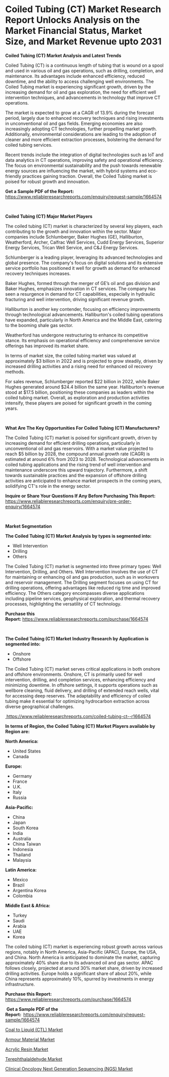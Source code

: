 <p><h1>Coiled Tubing (CT) Market Research Report Unlocks Analysis on the Market Financial Status, Market Size, and Market Revenue upto 2031</h1></p><p><strong>Coiled Tubing (CT) Market Analysis and Latest Trends</strong></p>
<p><p>Coiled Tubing (CT) is a continuous length of tubing that is wound on a spool and used in various oil and gas operations, such as drilling, completion, and maintenance. Its advantages include enhanced efficiency, reduced downtime, and the ability to access challenging well environments. The Coiled Tubing market is experiencing significant growth, driven by the increasing demand for oil and gas exploration, the need for efficient well intervention techniques, and advancements in technology that improve CT operations.</p><p>The market is expected to grow at a CAGR of 13.9% during the forecast period, largely due to enhanced recovery techniques and rising investments in unconventional oil and gas fields. Emerging economies are also increasingly adopting CT technologies, further propelling market growth. Additionally, environmental considerations are leading to the adoption of cleaner and more efficient extraction processes, bolstering the demand for coiled tubing services.</p><p>Recent trends include the integration of digital technologies such as IoT and data analytics in CT operations, improving safety and operational efficiency. The focus on environmental sustainability and the push towards renewable energy sources are influencing the market, with hybrid systems and eco-friendly practices gaining traction. Overall, the Coiled Tubing market is poised for robust growth and innovation.</p></p>
<p><strong>Get a Sample PDF of the Report:&nbsp;</strong> <a href="https://www.reliableresearchreports.com/enquiry/request-sample/1664574?utm_campaign=36&utm_medium=2&utm_source=Github&utm_content=ia&utm_term=09122024&utm_id=coiled-tubing-ct">https://www.reliableresearchreports.com/enquiry/request-sample/1664574</a></p>
<p>&nbsp;</p>
<p><strong>Coiled Tubing (CT) Major Market Players</strong></p>
<p><p>The coiled tubing (CT) market is characterized by several key players, each contributing to the growth and innovation within the sector. Major companies include Schlumberger, Baker Hughes (GE), Halliburton, Weatherford, Archer, Calfrac Well Services, Cudd Energy Services, Superior Energy Services, Trican Well Service, and C&J Energy Services. </p><p>Schlumberger is a leading player, leveraging its advanced technologies and global presence. The company's focus on digital solutions and its extensive service portfolio has positioned it well for growth as demand for enhanced recovery techniques increases. </p><p>Baker Hughes, formed through the merger of GE’s oil and gas division and Baker Hughes, emphasizes innovation in CT services. The company has seen a resurgence in demand for CT capabilities, especially in hydraulic fracturing and well intervention, driving significant revenue growth. </p><p>Halliburton is another key contender, focusing on efficiency improvements through technological advancements. Halliburton's coiled tubing operations have expanded, particularly in North America and the Middle East, catering to the booming shale gas sector.</p><p>Weatherford has undergone restructuring to enhance its competitive stance. Its emphasis on operational efficiency and comprehensive service offerings has improved its market share.</p><p>In terms of market size, the coiled tubing market was valued at approximately $3 billion in 2022 and is projected to grow steadily, driven by increased drilling activities and a rising need for enhanced oil recovery methods.</p><p>For sales revenue, Schlumberger reported $22 billion in 2022, while Baker Hughes generated around $24.4 billion the same year. Halliburton's revenue stood at $17.5 billion, positioning these companies as leaders within the coiled tubing market. Overall, as exploration and production activities intensify, these players are poised for significant growth in the coming years.</p></p>
<p>&nbsp;</p>
<p><strong>What Are The Key Opportunities For Coiled Tubing (CT) Manufacturers?</strong></p>
<p><p>The Coiled Tubing (CT) market is poised for significant growth, driven by increasing demand for efficient drilling operations, particularly in unconventional oil and gas reservoirs. With a market value projected to reach $5 billion by 2028, the compound annual growth rate (CAGR) is estimated at around 6% from 2023 to 2028. Technological advancements in coiled tubing applications and the rising trend of well intervention and maintenance underscore this upward trajectory. Furthermore, a shift towards sustainable practices and the expansion of offshore drilling activities are anticipated to enhance market prospects in the coming years, solidifying CT's role in the energy sector.</p></p>
<p><strong>Inquire or Share Your Questions If Any Before Purchasing This Report:</strong> <a href="https://www.reliableresearchreports.com/enquiry/pre-order-enquiry/1664574?utm_campaign=36&utm_medium=2&utm_source=Github&utm_content=ia&utm_term=09122024&utm_id=coiled-tubing-ct">https://www.reliableresearchreports.com/enquiry/pre-order-enquiry/1664574</a></p>
<p>&nbsp;</p>
<p><strong>Market Segmentation</strong></p>
<p><strong>The Coiled Tubing (CT) Market Analysis by types is segmented into:</strong></p>
<p><ul><li>Well Intervention</li><li>Drilling</li><li>Others</li></ul></p>
<p><p>The Coiled Tubing (CT) market is segmented into three primary types: Well Intervention, Drilling, and Others. Well Intervention involves the use of CT for maintaining or enhancing oil and gas production, such as in workovers and reservoir management. The Drilling segment focuses on using CT for drilling operations, offering advantages like reduced rig time and improved efficiency. The Others category encompasses diverse applications including pipeline services, geophysical exploration, and thermal recovery processes, highlighting the versatility of CT technology.</p></p>
<p><strong>Purchase this Report:&nbsp;</strong><a href="https://www.reliableresearchreports.com/purchase/1664574?utm_campaign=36&utm_medium=2&utm_source=Github&utm_content=ia&utm_term=09122024&utm_id=coiled-tubing-ct">https://www.reliableresearchreports.com/purchase/1664574</a></p>
<p>&nbsp;</p>
<p><strong>The Coiled Tubing (CT) Market Industry Research by Application is segmented into:</strong></p>
<p><ul><li>Onshore</li><li>Offshore</li></ul></p>
<p><p>The Coiled Tubing (CT) market serves critical applications in both onshore and offshore environments. Onshore, CT is primarily used for well intervention, drilling, and completion services, enhancing efficiency and minimizing downtime. In offshore settings, it supports operations such as wellbore cleaning, fluid delivery, and drilling of extended reach wells, vital for accessing deep reserves. The adaptability and efficiency of coiled tubing make it essential for optimizing hydrocarbon extraction across diverse geographical challenges.</p></p>
<p><a href="https://www.reliableresearchreports.com/coiled-tubing-ct--r1664574?utm_campaign=36&utm_medium=2&utm_source=Github&utm_content=ia&utm_term=09122024&utm_id=coiled-tubing-ct">&nbsp;https://www.reliableresearchreports.com/coiled-tubing-ct--r1664574</a></p>
<p><strong>In terms of Region, the Coiled Tubing (CT) Market Players available by Region are:</strong></p>
<p>
    <p> <strong> North America: </strong>
        <ul>
            <li>United States</li>
            <li>Canada</li>
        </ul>
        </p> 
    <p> <strong> Europe: </strong>
        <ul>
            <li>Germany</li>
            <li>France</li>
            <li>U.K.</li>
            <li>Italy</li>
            <li>Russia</li>
        </ul>
        </p> 
    <p> <strong> Asia-Pacific: </strong>
        <ul>
            <li>China</li>
            <li>Japan</li>
            <li>South Korea</li>
            <li>India</li>
            <li>Australia</li>
            <li>China Taiwan</li>
            <li>Indonesia</li>
            <li>Thailand</li>
            <li>Malaysia</li>
        </ul>
        </p> 
    <p> <strong> Latin America: </strong>
        <ul>
            <li>Mexico</li>
            <li>Brazil</li>
            <li>Argentina Korea</li>
            <li>Colombia</li>
        </ul>
        </p> 
    <p> <strong> Middle East & Africa: </strong>
        <ul>
            <li>Turkey</li>
            <li>Saudi</li>
            <li>Arabia</li>
            <li>UAE</li>
            <li>Korea</li>
        </ul>
    </p>
    </p>
<p><p>The coiled tubing (CT) market is experiencing robust growth across various regions, notably in North America, Asia-Pacific (APAC), Europe, the USA, and China. North America is anticipated to dominate the market, capturing approximately 40% share due to its advanced oil and gas sector. APAC follows closely, projected at around 30% market share, driven by increased drilling activities. Europe holds a significant share of about 20%, while China represents approximately 10%, spurred by investments in energy infrastructure.</p></p>
<p><strong>Purchase this Report: </strong><a href="https://www.reliableresearchreports.com/purchase/1664574?utm_campaign=36&utm_medium=2&utm_source=Github&utm_content=ia&utm_term=09122024&utm_id=coiled-tubing-ct">https://www.reliableresearchreports.com/purchase/1664574</a></p>
<p>&nbsp;<strong>Get a Sample PDF of the Report:&nbsp;&nbsp;</strong><a href="https://www.reliableresearchreports.com/enquiry/request-sample/1664574?utm_campaign=36&utm_medium=2&utm_source=Github&utm_content=ia&utm_term=09122024&utm_id=coiled-tubing-ct">https://www.reliableresearchreports.com/enquiry/request-sample/1664574</a></p>
<p><strong></strong></p>
<p><p><a href="https://github.com/tona7vba/Market-Research-Report-List-1/blob/main/coal-to-liquid-ctl-market.md?utm_campaign=36&utm_medium=2&utm_source=Github&utm_content=ia&utm_term=09122024&utm_id=coiled-tubing-ct">Coal to Liquid (CTL) Market</a></p><p><a href="https://www.linkedin.com/pulse/armour-material-market-size-expand-cagr-54-along-its-major-trends-hs91e?utm_campaign=36&utm_medium=2&utm_source=Github&utm_content=ia&utm_term=09122024&utm_id=coiled-tubing-ct">Armour Material Market</a></p><p><a href="https://www.linkedin.com/pulse/study-acrylic-resin-market-offeringdata-concerning-its-size-eusxe?utm_campaign=36&utm_medium=2&utm_source=Github&utm_content=ia&utm_term=09122024&utm_id=coiled-tubing-ct">Acrylic Resin Market</a></p><p><a href="https://www.linkedin.com/pulse/industry-breakdown-terephthalaldehyde-market-size-growth-nshge?utm_campaign=36&utm_medium=2&utm_source=Github&utm_content=ia&utm_term=09122024&utm_id=coiled-tubing-ct">Terephthalaldehyde Market</a></p><p><a href="https://github.com/dringals/Market-Research-Report-List-6/blob/main/clinical-oncology-next-generation-sequencing-ngs-market.md?utm_campaign=36&utm_medium=2&utm_source=Github&utm_content=ia&utm_term=09122024&utm_id=coiled-tubing-ct">Clinical Oncology Next Generation Sequencing (NGS) Market</a></p></p>